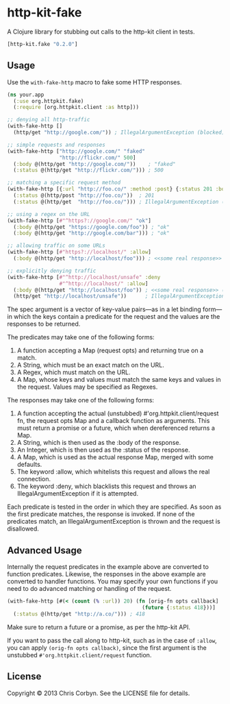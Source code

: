 # http-kit-fake

A Clojure library for stubbing out calls to the http-kit client in tests.

``` clojure
[http-kit.fake "0.2.0"]
```

## Usage

Use the `with-fake-http` macro to fake some HTTP responses.

``` clojure
(ns your.app
  (:use org.httpkit.fake)
  (:require [org.httpkit.client :as http]))

;; denying all http-traffic
(with-fake-http []
  (http/get "http://google.com/")) ; IllegalArgumentException (blocked)

;; simple requests and responses
(with-fake-http ["http://google.com/" "faked"
                 "http://flickr.com/" 500]
  (:body @(http/get "http://google.com/"))    ; "faked"
  (:status @(http/get "http://flickr.com/"))) ; 500

;; matching a specific request method
(with-fake-http [{:url "http://foo.co/" :method :post} {:status 201 :body "ok"}]
  (:status @(http/post "http://foo.co/"))  ; 201
  (:status @(http/get  "http://foo.co/"))) ; IllegalArgumentException (blocked)

;; using a regex on the URL
(with-fake-http [#"^https?://google.com/" "ok"]
  (:body @(http/get "https://google.com/foo")) ; "ok"
  (:body @(http/get "http://google.com/bar"))) ; "ok"

;; allowing traffic on some URLs
(with-fake-http [#"https?://localhost/" :allow]
  (:body @(http/get "http://localhost/foo"))) ; <<some real response>> (:allow)

;; explicitly denying traffic
(with-fake-http [#"^http://localhost/unsafe" :deny
                 #"^http://localhost/" :allow]
  (:body @(http/get "http://localhost/foo")) ; <<some real response>> (:allow)
  (http/get "http://localhost/unsafe"))      ; IllegalArgumentException (:deny)
```

The spec argument is a vector of key-value pairs—as in a let binding form—in
which the keys contain a predicate for the request and the values are the
responses to be returned.

The predicates may take one of the following forms:

  1. A function accepting a Map (request opts) and returning true on a match.
  2. A String, which must be an exact match on the URL.
  3. A Regex, which must match on the URL.
  4. A Map, whose keys and values must match the same keys and values in the
     request. Values may be specified as Regexes.

The responses may take one of the following forms:

  1. A function accepting the actual (unstubbed) #'org.httpkit.client/request
     fn, the request opts Map and a callback function as arguments. This must
     return a promise or a future, which when dereferenced returns a Map.
  2. A String, which is then used as the :body of the response.
  3. An Integer, which is then used as the :status of the response.
  4. A Map, which is used as the actual response Map, merged with some
     defaults.
  5. The keyword :allow, which whitelists this request and allows the real
     connection.
  6. The keyword :deny, which blacklists this request and throws an
     IllegalArgumentException if it is attempted.

Each predicate is tested in the order in which they are specified. As soon as
the first predicate matches, the response is invoked. If none of the
predicates match, an IllegalArgumentException is thrown and the request is
disallowed.

## Advanced Usage

Internally the request predicates in the example above are converted to
function predicates. Likewise, the responses in the above example are
converted to handler functions. You may specify your own functions if you need
to do advanced matching or handling of the request.

``` clojure
(with-fake-http [#(< (count (% :url)) 20) (fn [orig-fn opts callback]
                                            (future {:status 418}))]
  (:status @(http/get "http://a.co/"))) ; 418
```

Make sure to return a future or a promise, as per the http-kit API.

If you want to pass the call along to http-kit, such as in the case of
`:allow`, you can apply `(orig-fn opts callback)`, since the first argument is
the unstubbed `#'org.httpkit.client/request` function.

## License

Copyright © 2013 Chris Corbyn. See the LICENSE file for details.
